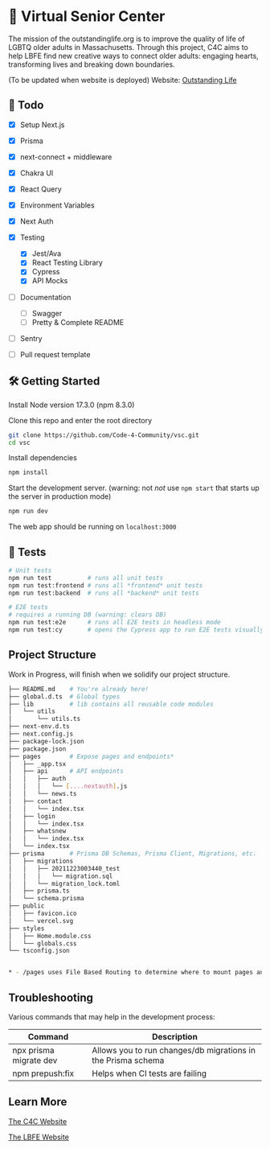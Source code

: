 # 🏡 Virtual Senior Center

The mission of the outstandinglife.org is to improve the quality of life of LGBTQ older adults in Massachusetts. Through this project, C4C aims to help LBFE find new creative ways to connect older adults: engaging hearts, transforming lives and breaking down boundaries. 

(To be updated when website is deployed)
Website: [Outstanding Life](https://outstandinglife.org/)

## 👷 Todo

- [x] Setup Next.js
- [x] Prisma
- [x] next-connect + middleware
- [x] Chakra UI
- [x] React Query
- [x] Environment Variables
- [x] Next Auth
- [x] Testing
  - [x] Jest/Ava
  - [x] React Testing Library
  - [x] Cypress
  - [x] API Mocks
- [ ] Documentation
  - [ ] Swagger
  - [ ] Pretty & Complete README
- [ ] Sentry
- [ ] Pull request template


## 🛠️ Getting Started

Install Node version 17.3.0 (npm 8.3.0)

Clone this repo and enter the root directory

```bash
git clone https://github.com/Code-4-Community/vsc.git
cd vsc
```

Install dependencies

```bash
npm install
```

Start the development server. (warning: not *not* use `npm start` that starts up the server in production mode)

```bash
npm run dev
```

The web app should be running on `localhost:3000`

## 🧪 Tests

```bash
# Unit tests
npm run test          # runs all unit tests
npm run test:frontend # runs all *frontend* unit tests
npm run test:backend  # runs all *backend* unit tests

# E2E tests
# requires a running DB (warning: clears DB)
npm run test:e2e      # runs all E2E tests in headless mode
npm run test:cy       # opens the Cypress app to run E2E tests visually
```

## Project Structure

Work in Progress, will finish when we solidify our project structure.

```bash
├── README.md    # You're already here!
├── global.d.ts  # Global types
├── lib          # lib contains all reusable code modules
│   └── utils    
│       └── utils.ts
├── next-env.d.ts
├── next.config.js
├── package-lock.json
├── package.json
├── pages        # Expose pages and endpoints*
│   ├── _app.tsx
│   ├── api      # API endpoints 
│   │   ├── auth 
│   │   │   └── [....nextauth].js
│   │   └── news.ts
│   ├── contact  
│   │   └── index.tsx  
│   ├── login  
│   │   └── index.tsx 
│   ├── whatsnew 
│   │   └── index.tsx  
│   └── index.tsx
├── prisma       # Prisma DB Schemas, Prisma Client, Migrations, etc.
│   ├── migrations
│   │   ├── 20211223003440_test
│   │   │   └── migration.sql
│   │   └── migration_lock.toml
│   ├── prisma.ts
│   └── schema.prisma
├── public
│   ├── favicon.ico
│   └── vercel.svg
├── styles
│   ├── Home.module.css
│   └── globals.css
└── tsconfig.json


* - /pages uses File Based Routing to determine where to mount pages and API endpoints. i.e. /pages/pages/home.tsx would render home.tsx at http://baseurl.com/home
```

## Troubleshooting

Various commands that may help in the development process:

| Command | Description |
| --- | --- |
| npx prisma migrate dev | Allows you to run changes/db migrations in the Prisma schema |
| npm prepush:fix | Helps when CI tests are failing |


## Learn More
[The C4C Website](https://www.c4cneu.com/)

[The LBFE Website](https://lbfeboston.org/)
